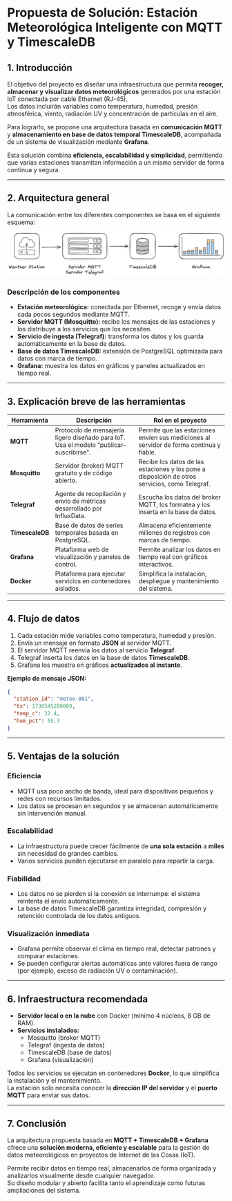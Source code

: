# **Propuesta de Solución: Estación Meteorológica Inteligente con MQTT y TimescaleDB**

## 1. Introducción

El objetivo del proyecto es diseñar una infraestructura que permita **recoger, almacenar y visualizar datos meteorológicos** generados por una estación IoT conectada por cable Ethernet (RJ-45).  
Los datos incluirán variables como temperatura, humedad, presión atmosférica, viento, radiación UV y concentración de partículas en el aire.

Para lograrlo, se propone una arquitectura basada en **comunicación MQTT** y **almacenamiento en base de datos temporal TimescaleDB**, acompañada de un sistema de visualización mediante **Grafana**.

Esta solución combina **eficiencia, escalabilidad y simplicidad**, permitiendo que varias estaciones transmitan información a un mismo servidor de forma continua y segura.

---

## 2. Arquitectura general

La comunicación entre los diferentes componentes se basa en el siguiente esquema:

![Esquema arquitectura](./Esquema_Weather_Station.png)

### Descripción de los componentes

- **Estación meteorológica:** conectada por Ethernet, recoge y envía datos cada pocos segundos mediante MQTT.  
- **Servidor MQTT (Mosquitto):** recibe los mensajes de las estaciones y los distribuye a los servicios que los necesiten.  
- **Servicio de ingesta (Telegraf):** transforma los datos y los guarda automáticamente en la base de datos.  
- **Base de datos TimescaleDB:** extensión de PostgreSQL optimizada para datos con marca de tiempo.  
- **Grafana:** muestra los datos en gráficos y paneles actualizados en tiempo real.

---

## 3. Explicación breve de las herramientas

| Herramienta | Descripción | Rol en el proyecto |
|--------------|-------------|--------------------|
| **MQTT** | Protocolo de mensajería ligero diseñado para IoT. Usa el modelo “publicar–suscribirse”. | Permite que las estaciones envíen sus mediciones al servidor de forma continua y fiable. |
| **Mosquitto** | Servidor (broker) MQTT gratuito y de código abierto. | Recibe los datos de las estaciones y los pone a disposición de otros servicios, como Telegraf. |
| **Telegraf** | Agente de recopilación y envío de métricas desarrollado por InfluxData. | Escucha los datos del broker MQTT, los formatea y los inserta en la base de datos. |
| **TimescaleDB** | Base de datos de series temporales basada en PostgreSQL. | Almacena eficientemente millones de registros con marcas de tiempo. |
| **Grafana** | Plataforma web de visualización y paneles de control. | Permite analizar los datos en tiempo real con gráficos interactivos. |
| **Docker** | Plataforma para ejecutar servicios en contenedores aislados. | Simplifica la instalación, despliegue y mantenimiento del sistema. |

---

## 4. Flujo de datos

1. Cada estación mide variables como temperatura, humedad y presión.  
2. Envía un mensaje en formato **JSON** al servidor MQTT.  
3. El servidor MQTT reenvía los datos al servicio **Telegraf**.  
4. Telegraf inserta los datos en la base de datos **TimescaleDB**.  
5. Grafana los muestra en gráficos **actualizados al instante**.

**Ejemplo de mensaje JSON:**
```json
{
  "station_id": "meteo-001",
  "ts": 1730545200000,
  "temp_c": 22.4,
  "hum_pct": 55.3
}
```

---

## 5. Ventajas de la solución

### Eficiencia
- MQTT usa poco ancho de banda, ideal para dispositivos pequeños y redes con recursos limitados.  
- Los datos se procesan en segundos y se almacenan automáticamente sin intervención manual.

### Escalabilidad
- La infraestructura puede crecer fácilmente de **una sola estación** a **miles** sin necesidad de grandes cambios.  
- Varios servicios pueden ejecutarse en paralelo para repartir la carga.

### Fiabilidad
- Los datos no se pierden si la conexión se interrumpe: el sistema reintenta el envío automáticamente.  
- La base de datos TimescaleDB garantiza integridad, compresión y retención controlada de los datos antiguos.

### Visualización inmediata
- Grafana permite observar el clima en tiempo real, detectar patrones y comparar estaciones.  
- Se pueden configurar alertas automáticas ante valores fuera de rango (por ejemplo, exceso de radiación UV o contaminación).

---

## 6. Infraestructura recomendada

- **Servidor local o en la nube** con Docker (mínimo 4 núcleos, 8 GB de RAM).  
- **Servicios instalados:**
  - Mosquitto (broker MQTT)  
  - Telegraf (ingesta de datos)  
  - TimescaleDB (base de datos)  
  - Grafana (visualización)

Todos los servicios se ejecutan en contenedores **Docker**, lo que simplifica la instalación y el mantenimiento.  
La estación solo necesita conocer la **dirección IP del servidor** y el **puerto MQTT** para enviar sus datos.

---

## 7. Conclusión

La arquitectura propuesta basada en **MQTT + TimescaleDB + Grafana** ofrece una **solución moderna, eficiente y escalable** para la gestión de datos meteorológicos en proyectos de Internet de las Cosas (IoT).

Permite recibir datos en tiempo real, almacenarlos de forma organizada y analizarlos visualmente desde cualquier navegador.  
Su diseño modular y abierto facilita tanto el aprendizaje como futuras ampliaciones del sistema.
